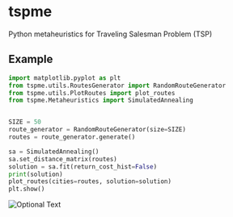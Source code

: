 # tspme
Python metaheuristics for Traveling Salesman Problem (TSP)

## Example

```python
import matplotlib.pyplot as plt
from tspme.utils.RoutesGenerator import RandomRouteGenerator
from tspme.utils.PlotRoutes import plot_routes
from tspme.Metaheuristics import SimulatedAnnealing


SIZE = 50
route_generator = RandomRouteGenerator(size=SIZE)
routes = route_generator.generate()

sa = SimulatedAnnealing()
sa.set_distance_matrix(routes)
solution = sa.fit(return_cost_hist=False)
print(solution)
plot_routes(cities=routes, solution=solution)
plt.show()

```


![Optional Text](../tspme/tspme/docs/100_cities_solution.png)
